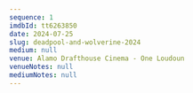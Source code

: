 ```yaml
---
sequence: 1
imdbId: tt6263850
date: 2024-07-25
slug: deadpool-and-wolverine-2024
medium: null
venue: Alamo Drafthouse Cinema - One Loudoun
venueNotes: null
mediumNotes: null
---
```



